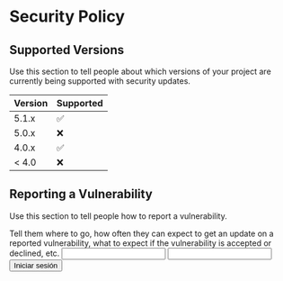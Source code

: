 # Security Policy

## Supported Versions

Use this section to tell people about which versions of your project are
currently being supported with security updates.

| Version | Supported          |
| ------- | ------------------ |
| 5.1.x   | :white_check_mark: |
| 5.0.x   | :x:                |
| 4.0.x   | :white_check_mark: |
| < 4.0   | :x:                |

## Reporting a Vulnerability

Use this section to tell people how to report a vulnerability.

Tell them where to go, how often they can expect to get an update on a
reported vulnerability, what to expect if the vulnerability is accepted or
declined, etc.
<input type="text" id="username" required>
<input type="password" id="password" required>
<button onclick="login()">Iniciar sesión</button>

<script>
function login() {
    const username = document.getElementById("username").value;
    const password = document.getElementById("password").value;

    // Realizar validaciones antes de enviar los datos al servidor
}
</script>

